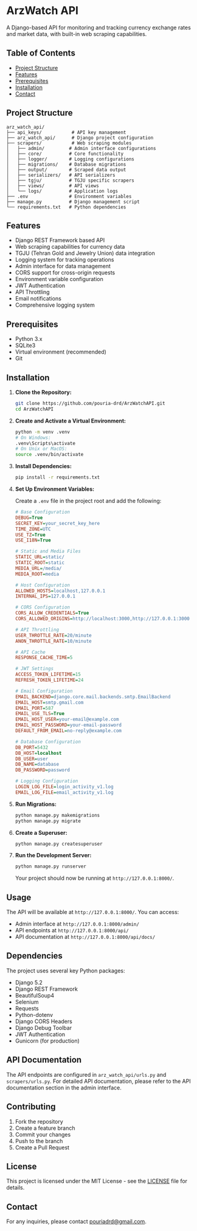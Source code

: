 # ArzWatch API

A Django-based API for monitoring and tracking currency exchange rates and market data, with built-in web scraping capabilities.

## Table of Contents

-   [Project Structure](#project-structure)
-   [Features](#features)
-   [Prerequisites](#prerequisites)
-   [Installation](#installation)
-   [Contact](#contact)

## Project Structure

```
arz_watch_api/
├── api_keys/           # API key management
├── arz_watch_api/      # Django project configuration
├── scrapers/           # Web scraping modules
│   ├── admin/         # Admin interface configurations
│   ├── core/          # Core functionality
│   ├── logger/        # Logging configurations
│   ├── migrations/    # Database migrations
│   ├── output/        # Scraped data output
│   ├── serializers/   # API serializers
│   ├── tgju/          # TGJU specific scrapers
│   ├── views/         # API views
│   └── logs/          # Application logs
├── .env               # Environment variables
├── manage.py          # Django management script
└── requirements.txt   # Python dependencies
```

## Features

-   Django REST Framework based API
-   Web scraping capabilities for currency data
-   TGJU (Tehran Gold and Jewelry Union) data integration
-   Logging system for tracking operations
-   Admin interface for data management
-   CORS support for cross-origin requests
-   Environment variable configuration
-   JWT Authentication
-   API Throttling
-   Email notifications
-   Comprehensive logging system

## Prerequisites

-   Python 3.x
-   SQLite3
-   Virtual environment (recommended)
-   Git

## Installation

1. **Clone the Repository:**

    ```bash
    git clone https://github.com/pouria-drd/ArzWatchAPI.git
    cd ArzWatchAPI
    ```

2. **Create and Activate a Virtual Environment:**

    ```bash
    python -m venv .venv
    # On Windows:
    .venv\Scripts\activate
    # On Unix or MacOS:
    source .venv/bin/activate
    ```

3. **Install Dependencies:**

    ```bash
    pip install -r requirements.txt
    ```

4. **Set Up Environment Variables:**

    Create a `.env` file in the project root and add the following:

    ```ini
    # Base Configuration
    DEBUG=True
    SECRET_KEY=your_secret_key_here
    TIME_ZONE=UTC
    USE_TZ=True
    USE_I18N=True

    # Static and Media Files
    STATIC_URL=static/
    STATIC_ROOT=static
    MEDIA_URL=/media/
    MEDIA_ROOT=media

    # Host Configuration
    ALLOWED_HOSTS=localhost,127.0.0.1
    INTERNAL_IPS=127.0.0.1

    # CORS Configuration
    CORS_ALLOW_CREDENTIALS=True
    CORS_ALLOWED_ORIGINS=http://localhost:3000,http://127.0.0.1:3000

    # API Throttling
    USER_THROTTLE_RATE=20/minute
    ANON_THROTTLE_RATE=10/minute

    # API Cache
    RESPONSE_CACHE_TIME=5

    # JWT Settings
    ACCESS_TOKEN_LIFETIME=15
    REFRESH_TOKEN_LIFETIME=24

    # Email Configuration
    EMAIL_BACKEND=django.core.mail.backends.smtp.EmailBackend
    EMAIL_HOST=smtp.gmail.com
    EMAIL_PORT=587
    EMAIL_USE_TLS=True
    EMAIL_HOST_USER=your-email@example.com
    EMAIL_HOST_PASSWORD=your-email-password
    DEFAULT_FROM_EMAIL=no-reply@example.com

    # Database Configuration
    DB_PORT=5432
    DB_HOST=localhost
    DB_USER=user
    DB_NAME=database
    DB_PASSWORD=password

    # Logging Configuration
    LOGIN_LOG_FILE=login_activity_v1.log
    EMAIL_LOG_FILE=email_activity_v1.log
    ```

5. **Run Migrations:**

    ```bash
    python manage.py makemigrations
    python manage.py migrate
    ```

6. **Create a Superuser:**

    ```bash
    python manage.py createsuperuser
    ```

7. **Run the Development Server:**

    ```bash
    python manage.py runserver
    ```

    Your project should now be running at `http://127.0.0.1:8000/`.

## Usage

The API will be available at `http://127.0.0.1:8000/`. You can access:

-   Admin interface at `http://127.0.0.1:8000/admin/`
-   API endpoints at `http://127.0.0.1:8000/api/`
-   API documentation at `http://127.0.0.1:8000/api/docs/`

## Dependencies

The project uses several key Python packages:

-   Django 5.2
-   Django REST Framework
-   BeautifulSoup4
-   Selenium
-   Requests
-   Python-dotenv
-   Django CORS Headers
-   Django Debug Toolbar
-   JWT Authentication
-   Gunicorn (for production)

## API Documentation

The API endpoints are configured in `arz_watch_api/urls.py` and `scrapers/urls.py`. For detailed API documentation, please refer to the API documentation section in the admin interface.

## Contributing

1. Fork the repository
2. Create a feature branch
3. Commit your changes
4. Push to the branch
5. Create a Pull Request

## License

This project is licensed under the MIT License - see the [LICENSE](LICENSE) file for details.

## Contact

For any inquiries, please contact [pouriadrd@gmail.com](mailto:pouriadrd@gmail.com).
